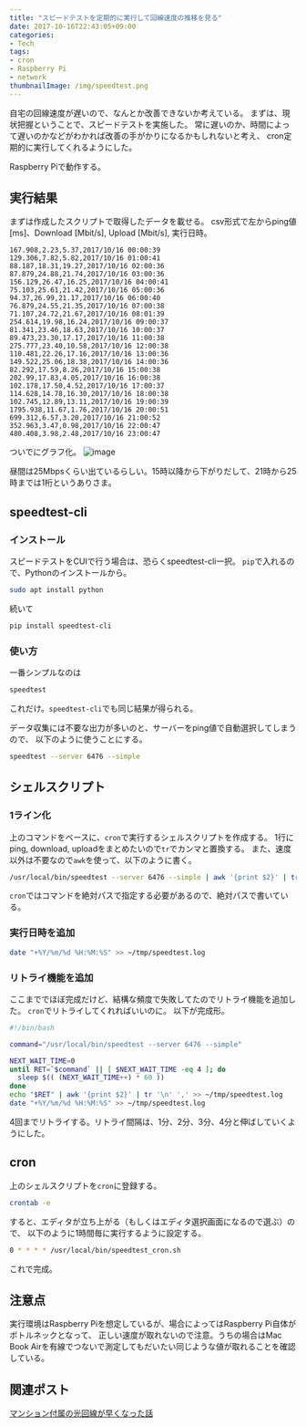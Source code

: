 ```yaml
---
title: "スピードテストを定期的に実行して回線速度の推移を見る"
date: 2017-10-16T22:43:05+09:00
categories:
- Tech
tags:
- cron
- Raspberry Pi
- network
thumbnailImage: /img/speedtest.png
---
```


自宅の回線速度が遅いので、なんとか改善できないか考えている。
まずは、現状把握ということで、スピードテストを実施した。
常に遅いのか、時間によって遅いのかなどがわかれば改善の手がかりになるかもしれないと考え、
cron定期的に実行してくれるようにした。

Raspberry Piで動作する。

<!--more-->

## 実行結果
まずは作成したスクリプトで取得したデータを載せる。
csv形式で左からping値 [ms]、Download [Mbit/s], Upload [Mbit/s], 実行日時。

```csv
167.908,2.23,5.37,2017/10/16 00:00:39
129.306,7.82,5.82,2017/10/16 01:00:41
88.187,18.31,19.27,2017/10/16 02:00:36
87.879,24.88,21.74,2017/10/16 03:00:36
156.129,26.47,16.25,2017/10/16 04:00:41
75.103,25.61,21.42,2017/10/16 05:00:36
94.37,26.99,21.17,2017/10/16 06:00:40
76.879,24.55,21.35,2017/10/16 07:00:38
71.107,24.72,21.67,2017/10/16 08:01:39
254.614,19.98,16.24,2017/10/16 09:00:37
81.341,23.46,18.63,2017/10/16 10:00:37
89.473,23.30,17.17,2017/10/16 11:00:38
275.777,23.40,10.58,2017/10/16 12:00:38
110.481,22.26,17.16,2017/10/16 13:00:36
149.522,25.06,18.38,2017/10/16 14:00:36
82.292,17.59,8.26,2017/10/16 15:00:38
202.99,17.83,4.05,2017/10/16 16:00:38
102.178,17.50,4.52,2017/10/16 17:00:37
114.628,14.78,16.30,2017/10/16 18:00:38
102.745,12.89,13.11,2017/10/16 19:00:39
1795.938,11.67,1.76,2017/10/16 20:00:51
699.312,6.57,3.20,2017/10/16 21:00:52
352.963,3.47,0.98,2017/10/16 22:00:47
480.408,3.98,2.48,2017/10/16 23:00:47
```

ついでにグラフ化。
![image](/img/speedtest.png)

昼間は25Mbpsくらい出ているらしい。15時以降から下がりだして、21時から25時までは1桁というありさま。


## speedtest-cli
### インストール
スピードテストをCUIで行う場合は、恐らくspeedtest-cli一択。
`pip`で入れるので、Pythonのインストールから。

```bash
sudo apt install python
```

続いて

```bash
pip install speedtest-cli
```

### 使い方
一番シンプルなのは

```bash
speedtest
```

これだけ。`speedtest-cli`でも同じ結果が得られる。

データ収集には不要な出力が多いのと、サーバーをping値で自動選択してしまうので、
以下のように使うことにする。

```bash
speedtest --server 6476 --simple
```


## シェルスクリプト
### 1ライン化
上のコマンドをベースに、`cron`で実行するシェルスクリプトを作成する。
1行にping, download, uploadをまとめたいので`tr`でカンマと置換する。
また、速度以外は不要なので`awk`を使って、以下のように書く。

```bash
/usr/local/bin/speedtest --server 6476 --simple | awk '{print $2}' | tr '\n' ',' >> ~/tmp/speedtest.log
```

`cron`ではコマンドを絶対パスで指定する必要があるので、絶対パスで書いている。

### 実行日時を追加
```bash
date "+%Y/%m/%d %H:%M:%S" >> ~/tmp/speedtest.log
```

### リトライ機能を追加
ここまででほぼ完成だけど、結構な頻度で失敗してたのでリトライ機能を追加した。
`cron`でリトライしてくれればいいのに。
以下が完成形。

```bash
#!/bin/bash

command="/usr/local/bin/speedtest --server 6476 --simple"

NEXT_WAIT_TIME=0
until RET=`$command` || [ $NEXT_WAIT_TIME -eq 4 ]; do
  sleep $(( (NEXT_WAIT_TIME++) * 60 ))
done
echo "$RET" | awk '{print $2}' | tr '\n' ',' >> ~/tmp/speedtest.log
date "+%Y/%m/%d %H:%M:%S" >> ~/tmp/speedtest.log
```

4回までリトライする。リトライ間隔は、1分、2分、3分、4分と伸ばしていくようにした。


## cron
上のシェルスクリプトを`cron`に登録する。

```bash
crontab -e
```

すると、エディタが立ち上がる（もしくはエディタ選択画面になるので選ぶ）ので、
以下のように1時間毎に実行するように設定する。

```bash
0 * * * * /usr/local/bin/speedtest_cron.sh
```

これで完成。


## 注意点
実行環境はRaspberry Piを想定しているが、場合によってはRaspberry Pi自体がボトルネックとなって、
正しい速度が取れないので注意。うちの場合はMac Book Airを有線でつないで測定してもだいたい同じような値が取れることを確認している。

## 関連ポスト
[マンション付属の光回線が早くなった話](../ebroad/)

